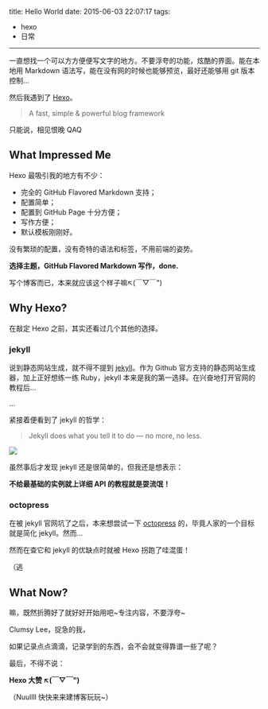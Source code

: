 title: Hello World
date: 2015-06-03 22:07:17
tags:
  - hexo
  - 日常
---

一直想找一个可以方方便便写文字的地方。不要浮夸的功能，炫酷的界面。能在本地用 Markdown 语法写，能在没有网的时候也能够预览，最好还能够用 git 版本控制…

然后我遇到了 [Hexo](http://hexo.io)。

> A fast, simple & powerful blog framework

只能说，相见恨晚 QAQ

<!-- more -->

## What Impressed Me

Hexo 最吸引我的地方有不少：

* 完全的 GitHub Flavored Markdown 支持；
* 配置简单；
* 配置到 GitHub Page 十分方便；
* 写作方便；
* 默认模板刚刚好。

没有繁琐的配置，没有奇特的语法和标签，不用前端的姿势。

**选择主题，GitHub Flavored Markdown 写作，done.**

写个博客而已，本来就应该这个样子嘛↖(￣▽￣")

## Why Hexo?

在敲定 Hexo 之前，其实还看过几个其他的选择。

### jekyll

说到静态网站生成，就不得不提到 [jekyll](http://jekyllrb.com)。作为 Github 官方支持的静态网站生成器，加上正好想练一练 Ruby，jekyll 本来是我的第一选择。在兴奋地打开官网的教程后…

…

紧接着便看到了 jekyll 的哲学：

> Jekyll does what you tell it to do — no more, no less.

![](/emotions/you-kiding-me.jpg)

虽然事后才发现 jekyll 还是很简单的，但我还是想表示：

**不给最基础的实例就上详细 API 的教程就是耍流氓！**

### octopress

在被 jekyll 官网坑了之后，本来想尝试一下 [octopress](http://octopress.org) 的，毕竟人家的一个目标就是简化 jekyll。然而…

然而在查它和 jekyll 的优缺点时就被 Hexo 拐跑了哇混蛋！

（逃

## What Now?

嘛，既然折腾好了就好好开始用吧~专注内容，不要浮夸~

Clumsy Lee，捉急的我，

如果记录点点滴滴，记录学到的东西，会不会就变得靠谱一些了呢？


最后，不得不说：

**Hexo 大赞 ↖(￣▽￣")**

（Nuullll 快快来来建博客玩玩~）
